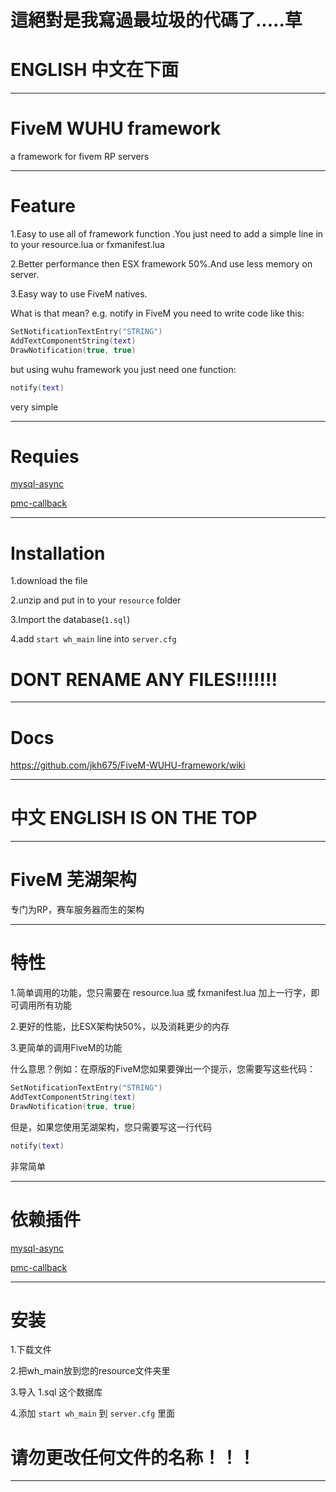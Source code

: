 # 這絕對是我寫過最垃圾的代碼了.....草


# ENGLISH 中文在下面
***
# FiveM WUHU framework
a framework for fivem RP servers
***
# Feature

1.Easy to use all of framework function .You just need to add a simple line in to your resource.lua or fxmanifest.lua

2.Better performance then ESX framework 50%.And use less memory on server.

3.Easy way to use FiveM natives.

What is that mean? e.g. notify in FiveM you need to write code like this:
```lua
SetNotificationTextEntry("STRING")
AddTextComponentString(text)
DrawNotification(true, true)
```
    
but using wuhu framework you just need one function:

```lua
notify(text)
```

very simple
***
# Requies

[mysql-async](https://github.com/brouznouf/fivem-mysql-async)

[pmc-callback](https://github.com/pitermcflebor/pmc-callbacks)
***
# Installation
1.download the file

2.unzip and put in to your ``resource`` folder

3.Import the database(``1.sql``)

4.add ``start wh_main`` line into ``server.cfg`` 

# DONT RENAME ANY FILES!!!!!!!
***

# Docs

https://github.com/jkh675/FiveM-WUHU-framework/wiki
***

# 中文 ENGLISH IS ON THE TOP
***
# FiveM 芜湖架构

专门为RP，赛车服务器而生的架构
***
# 特性

1.简单调用的功能，您只需要在 resource.lua 或 fxmanifest.lua 加上一行字，即可调用所有功能

2.更好的性能，比ESX架构快50%，以及消耗更少的内存

3.更简单的调用FiveM的功能

什么意思？例如：在原版的FiveM您如果要弹出一个提示，您需要写这些代码：
```lua
SetNotificationTextEntry("STRING")
AddTextComponentString(text)
DrawNotification(true, true)
```
但是，如果您使用芜湖架构，您只需要写这一行代码
```lua
notify(text)
```
非常简单
***
# 依赖插件

[mysql-async](https://github.com/brouznouf/fivem-mysql-async)

[pmc-callback](https://github.com/pitermcflebor/pmc-callbacks)
***
# 安装

1.下载文件

2.把wh_main放到您的resource文件夹里

3.导入 1.sql 这个数据库

4.添加 ``start wh_main`` 到 ``server.cfg`` 里面

# 请勿更改任何文件的名称！！！
***
